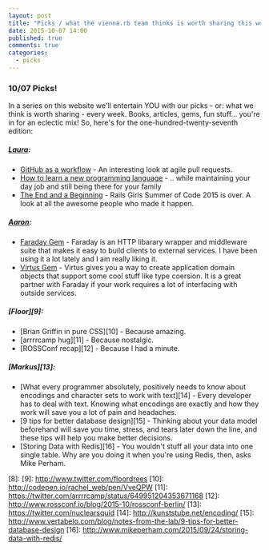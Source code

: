 ```yaml
---
layout: post
title: "Picks / what the vienna.rb team thinks is worth sharing this week"
date: 2015-10-07 14:00
published: true
comments: true
categories:
  - picks
---
```


### 10/07 Picks!

In a series on this website we'll entertain YOU with our picks - or: what we think is worth sharing - every week.
Books, articles, gems, fun stuff... you're in for an eclectic mix! So, here's for the one-hundred-twenty-seventh edition:

##### [Laura][1]:
- [GitHub as a workflow][2] - An interesting look at agile pull requests.
- [How to learn a new programming language][3] - .. while maintaining your day job and still being there for your family
- [The End and a Beginning][4] - Rails Girls Summer of Code 2015 is over. A look at all the awesome people who made it happen.

##### [Aaron][5]:
- [Faraday Gem][6] - Faraday is an HTTP libarary wrapper and middleware suite that makes it easy to build clients to external services. I have been using it a lot lately and I am really liking it.
- [Virtus Gem][7] - Virtus gives you a way to create application domain objects that support some cool stuff like type coersion. It is a great partner with Faraday if your work requires a lot of interfacing with outside services.

##### [Floor][9]:
- [Brian Griffin in pure CSS][10] - Because amazing.
- [arrrrcamp hug][11] - Because nostalgic.
- [ROSSConf recap][12] - Because I had a minute.

##### [Markus][13]:
- [What every programmer absolutely, positively needs to know about encodings and character sets to work with text][14] - Every developer has to deal with text. Knowing what encodings are exactly and how they work will save you a lot of pain and headaches.
- [9 tips for better database design][15] - Thinking about your data model beforehand will save you time, stress, and tears later down the line, and these tips will help you make better decisions.
- [Storing Data with Redis][16] - You wouldn't stuff all your data into one single table. Why are you doing it when you're using Redis, then, asks Mike Perham.

[1]: http://www.twitter.com/alicetragedy
[2]: http://hugogiraudel.com/2015/08/13/github-as-a-workflow/
[3]: http://rob.conery.io/2015/10/06/how-to-learn-a-new-programming-language-while-maintaining-your-day-job-and-still-being-there-for-your-family/
[4]: http://railsgirlssummerofcode.org/blog/2015-10-01-the-end-and-a-beginning/
[5]: http://www.twitter.com/mraaroncruz
[6]: https://github.com/lostisland/faraday
[7]: https://github.com/solnic/virtus
[8]:
[9]: http://www.twitter.com/floordrees
[10]: http://codepen.io/rachel_web/pen/VveQPW
[11]: https://twitter.com/arrrrcamp/status/649951204353671168
[12]: http://www.rossconf.io/blog/2015-10/rossconf-berlin/
[13]: https://twitter.com/nuclearsquid
[14]: http://kunststube.net/encoding/
[15]: http://www.vertabelo.com/blog/notes-from-the-lab/9-tips-for-better-database-design
[16]: http://www.mikeperham.com/2015/09/24/storing-data-with-redis/
